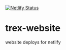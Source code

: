 [![Netlify Status](https://api.netlify.com/api/v1/badges/e45b2cb4-09dd-4b18-821f-064188cc5305/deploy-status)](https://app.netlify.com/sites/trexcornell/deploys)
# trex-website
website deploys for netlify



